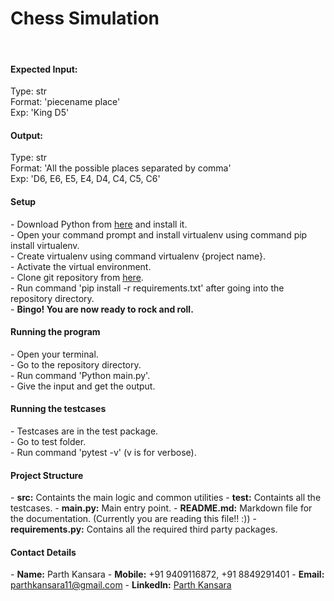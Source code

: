 # Chess Simulation<br>
<br>
<h4>Expected Input:</h4>
Type: str<br>
Format: 'piecename place'<br>
Exp: 'King D5'<br>

<h4>Output:</h4>
Type: str<br>
Format: 'All the possible places separated by comma'<br>
Exp: 'D6, E6, E5, E4, D4, C4, C5, C6'<br>

<h4>Setup</h4>
- Download Python from <a href="https://www.python.org/downloads/">here</a> and install it.<br>
- Open your command prompt and install virtualenv using command pip install virtualenv.<br>
- Create virtualenv using command virtualenv {project name}.<br>
- Activate the virtual environment.<br>
- Clone git repository from <a href="https://github.com/piku-kaanu/chess_simulation">here</a>.<br>
- Run command 'pip install -r requirements.txt' after going into the repository directory.<br>
- <b>Bingo! You are now ready to rock and roll.</b><br>

<h4>Running the program</h4>
- Open your terminal.<br>
- Go to the repository directory.<br>
- Run command 'Python main.py'.<br>
- Give the input and get the output.<br>

<h4>Running the testcases</h4>
- Testcases are in the test package.<br>
- Go to test folder.<br>
- Run command 'pytest -v' (v is for verbose).<br>

<h4>Project Structure</h4>
- <b>src:</b> Containts the main logic and common utilities
- <b>test:</b> Containts all the testcases.
- <b>main.py:</b> Main entry point.
- <b>README.md:</b> Markdown file for the documentation. (Currently you are reading this file!! :))
- <b>requirements.py:</b> Contains all the required third party packages.<br>

<h4>Contact Details</h4>
- <b>Name:</b> Parth Kansara
- <b>Mobile:</b> +91 9409116872, +91 8849291401
- <b>Email:</b> <a href="mailto:parthkansara11@gmail.com">parthkansara11@gmail.com</a>
- <b>LinkedIn:</b> <a href="https://www.linkedin.com/in/parth-kansara-1a579186/">Parth Kansara</a>
